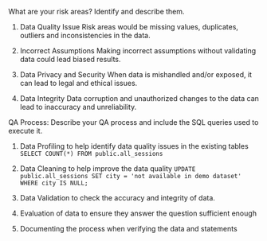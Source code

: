What are your risk areas? Identify and describe them.
1. Data Quality Issue
Risk areas would be missing values, duplicates, outliers and inconsistencies in the data.

2. Incorrect Assumptions
Making incorrect assumptions without validating data could lead biased results.

3. Data Privacy and Security
When data is mishandled and/or exposed, it can lead to legal and ethical issues.

4. Data Integrity
Data corruption and unauthorized changes to the data can lead to inaccuracy and unreliability.



QA Process:
Describe your QA process and include the SQL queries used to execute it.

1. Data Profiling to help identify data quality issues in the existing tables
```SELECT COUNT(*) FROM public.all_sessions```

2. Data Cleaning to help improve the data quality
```UPDATE public.all_sessions SET city = 'not available in demo dataset' WHERE city IS NULL;```

3. Data Validation to check the accuracy and integrity of data.
4. Evaluation of data to ensure they answer the question sufficient enough
5. Documenting the process when verifying the data and statements

